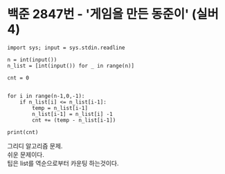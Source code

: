 # 백준 2847번 - '게임을 만든 동준이' (실버4)

```
import sys; input = sys.stdin.readline

n = int(input())
n_list = [int(input()) for _ in range(n)]

cnt = 0


for i in range(n-1,0,-1):
    if n_list[i] <= n_list[i-1]:
        temp = n_list[i-1]
        n_list[i-1] = n_list[i] -1
        cnt += (temp - n_list[i-1])

print(cnt)
```

그리디 알고리즘 문제.  
쉬운 문제이다.   
팁은 list를 역순으로부터 카운팅 하는것이다.  
